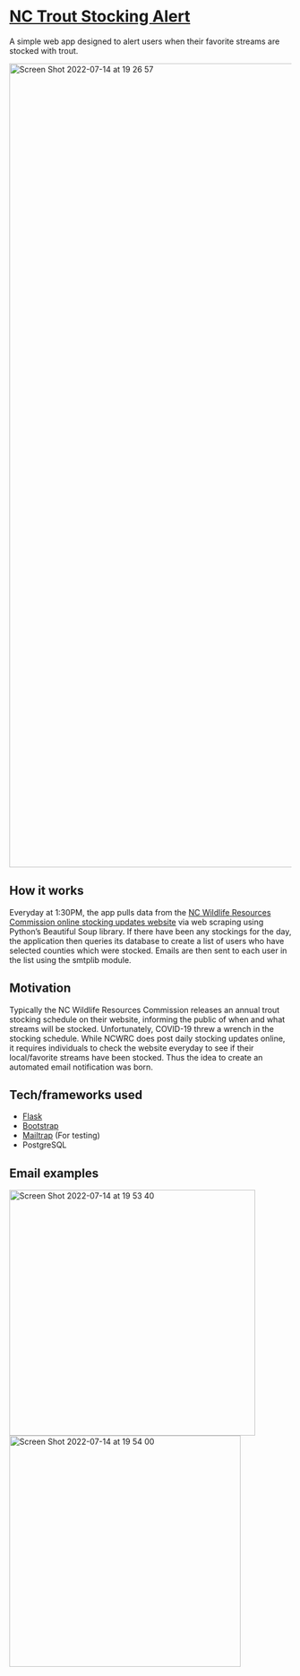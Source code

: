 # [NC Trout Stocking Alert](https://ncstockingalert.herokuapp.com/)

A simple web app designed to alert users when their favorite streams are stocked with trout.

<img width="1436" alt="Screen Shot 2022-07-14 at 19 26 57" src="https://user-images.githubusercontent.com/13583303/179117917-81a64860-3954-4f83-8f83-5527e23aa46d.png">


## How it works

Everyday at 1:30PM, the app pulls data from the [NC Wildlife Resources Commission online stocking updates website](https://www.ncpaws.org/PAWS/Fish/Stocking/Schedule/OnlineSchedule.aspx) via web scraping using Python’s Beautiful Soup library. 
If there have been any stockings for the day, the application then queries its database to create a list of users who have selected counties which were stocked. 
Emails are then sent to each user in the list using the smtplib module.

## Motivation

Typically the NC Wildlife Resources Commission releases an annual trout stocking schedule on their website, informing the public of when and what streams will be stocked. 
Unfortunately, COVID-19 threw a wrench in the stocking schedule. 
While NCWRC does post daily stocking updates online, it requires individuals to check the website everyday to see if their local/favorite streams have been stocked. 
Thus the idea to create an automated email notification was born. 

## Tech/frameworks used

- [Flask](https://flask.palletsprojects.com/en/2.1.x/)
- [Bootstrap](https://getbootstrap.com/)
- [Mailtrap](https://mailtrap.io/) (For testing)
- PostgreSQL

## Email examples

<img width="439" alt="Screen Shot 2022-07-14 at 19 53 40" src="https://user-images.githubusercontent.com/13583303/179120038-c1f88b38-8aa0-4f25-b0cb-230045ad1315.png">
<img width="413" alt="Screen Shot 2022-07-14 at 19 54 00" src="https://user-images.githubusercontent.com/13583303/179120063-f21a4b1d-5e76-4e12-a259-8395d8fa8dab.png">







